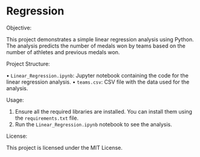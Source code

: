 # Regression

Objective:

This project demonstrates a simple linear regression analysis using Python. The analysis predicts 
the number of medals won by teams based on the number of athletes and previous medals won. 


Project Structure: 

• `Linear_Regression.ipynb`: Jupyter notebook containing the code for the linear regression 
analysis. 
• `teams.csv`: CSV file with the data used for the analysis.

Usage: 

1. Ensure all the required libraries are installed. You can install them using the `requirements.txt` 
file. 
2. Run the `Linear_Regression.ipynb` notebook to see the analysis. 

License: 

This project is licensed under the MIT License.
